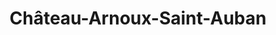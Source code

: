 ---
title: Château-Arnoux-Saint-Auban
url: /chateau-arnoux-saint-auban/
latitude: 44.086
longitude: 6.008
---